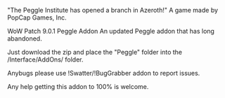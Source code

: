 "The Peggle Institute has opened a branch in Azeroth!"
A game made by PopCap Games, Inc. 

WoW Patch 9.0.1 Peggle Addon
An updated Peggle addon that has long abandoned.

Just download the zip and place the "Peggle" folder into the /Interface/AddOns/ folder.

Anybugs please use !Swatter/!BugGrabber addon to report issues.

Any help getting this addon to 100% is welcome.
